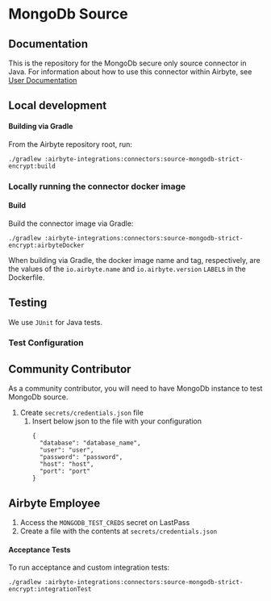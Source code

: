# MongoDb Source

## Documentation
This is the repository for the MongoDb secure only source connector in Java.
For information about how to use this connector within Airbyte, see [User Documentation](https://docs.airbyte.com/integrations/sources/mongodb-v2)

## Local development

#### Building via Gradle
From the Airbyte repository root, run:
```
./gradlew :airbyte-integrations:connectors:source-mongodb-strict-encrypt:build
```

### Locally running the connector docker image

#### Build
Build the connector image via Gradle:
```
./gradlew :airbyte-integrations:connectors:source-mongodb-strict-encrypt:airbyteDocker
```
When building via Gradle, the docker image name and tag, respectively, are the values of the `io.airbyte.name` and `io.airbyte.version` `LABEL`s in
the Dockerfile.

## Testing
We use `JUnit` for Java tests.

### Test Configuration

## Community Contributor

As a community contributor, you will need to have MongoDb instance to test MongoDb source.

1. Create `secrets/credentials.json` file
   1. Insert below json to the file with your configuration
       ```
      {
         "database": "database_name",
         "user": "user",
         "password": "password",
         "host": "host",
         "port": "port"
       }
      ```

## Airbyte Employee

1. Access the `MONGODB_TEST_CREDS` secret on LastPass
1. Create a file with the contents at `secrets/credentials.json`


#### Acceptance Tests
To run acceptance and custom integration tests:
```
./gradlew :airbyte-integrations:connectors:source-mongodb-strict-encrypt:integrationTest
```
